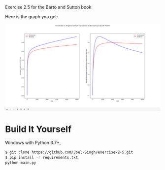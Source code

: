 Exercise 2.5 for the Barto and Sutton book

Here is the graph you get:

![Final graph after program is run](./finalGraph.png)

# Build It Yourself
Windows with Python 3.7+,
```bash
$ git clone https://github.com/Joel-Singh/exercise-2-5.git
$ pip install -r requirements.txt
python main.py
```